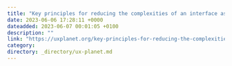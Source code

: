 ```yaml
---
title: "Key principles for reducing the complexities of an interface as a product designer"
date: 2023-06-06 17:28:11 +0000
dateadded: 2023-06-07 00:01:05 +0100
description: ""
link: "https://uxplanet.org/key-principles-for-reducing-the-complexities-of-an-interface-as-a-product-designer-a3d5c3309be6?source=rss----819cc2aaeee0---4"
category:
directory: _directory/ux-planet.md
---
```

